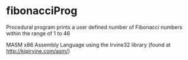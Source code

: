 # fibonacciProg
Procedural program prints a user defined number of Fibonacci numbers within the range of 1 to 46 

MASM x86 Assembly Language using the Irvine32 library (found at http://kipirvine.com/asm/)

